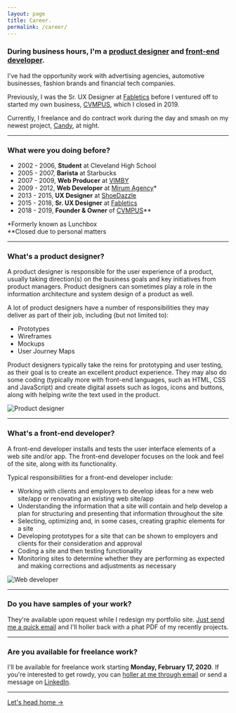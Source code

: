 ```yaml
---
layout: page
title: Career.
permalink: /career/
---
```


### During business hours, I'm a [product designer](#whats-a-product-designer) and [front-end developer](#whats-a-front-end-developer).

I've had the opportunity work with advertising agencies, automotive businesses, fashion brands and financial tech companies.

Previously, I was the Sr. UX Designer at [Fabletics][url-fabletics] before I ventured off to started my own business, [CVMPUS][url-cvmpus], which I closed in 2019.

Currently, I freelance and do contract work during the day and smash on my newest project, [Candy][url-candy], at night.

***

### What were you doing before?

* 2002 - 2006, **Student** at Cleveland High School
* 2005 - 2007, **Barista** at Starbucks
* 2007 - 2009, **Web Producer** at [VIMBY][url-vimby]
* 2009 - 2012, **Web Developer** at [Mirum Agency][url-mirum]*
* 2013 - 2015, **UX Designer** at [ShoeDazzle][url-shoedazzle]
* 2015 - 2018, **Sr. UX Designer** at [Fabletics][url-fabletics]
* 2018 - 2019, **Founder & Owner** of [CVMPUS][url-cvmpus]**

*Formerly known as Lunchbox  
**Closed due to personal matters

***

### What's a product designer?

A product designer is responsible for the user experience of a product, usually taking direction(s) on the business goals and key initiatives from product managers. Product designers can sometimes play a role in the information architecture and system design of a product as well.

A lot of product designers have a number of responsibilities they may deliver as part of their job, including (but not limited to):

* Prototypes
* Wireframes
* Mockups
* User Journey Maps

Product designers typically take the reins for prototyping and user testing, as their goal is to create an excellent product experience. They may also do some coding (typically more with front-end languages, such as HTML, CSS and JavaScript) and create digital assets such as logos, icons and buttons, along with helping write the text used in the product.

![Product designer](https://media.giphy.com/media/CbSGut2wzWKZy/giphy.gif)

***

### What's a front-end developer?

A front-end developer installs and tests the user interface elements of a web site and/or app. The front-end developer focuses on the look and feel of the site, along with its functionality.

Typical responsibilities for a front-end developer include:

* Working with clients and employers to develop ideas for a new web site/app or renovating an existing web site/app
* Understanding  the information that a site will contain and help develop a plan for structuring and presenting that information throughout the site
* Selecting, optimizing and, in some cases, creating graphic elements for a site
* Developing prototypes for a site that can be shown to employers and clients for their consideration and approval
* Coding a site and then testing functionality
* Monitoring sites to determine whether they are performing as expected and making corrections and adjustments as necessary

![Web developer](https://media.giphy.com/media/gG6OcTSRWaSis/giphy.gif)

***

### Do you have samples of your work?

They're available upon request while I redesign my portfolio site. <a href="mailto:{{site.author.email}}">Just send me a quick email</a> and I'll holler back with a phat PDF of my recently projects.

***

### Are you available for freelance work?

I'll be available for freelance work starting **Monday, February 17, 2020**. If you're interested to get rowdy, you can <a href="mailto:{{site.author.email}}">holler at me through email</a> or send a message on [LinkedIn][url-linkedin].

***

<div class="author__more">
    <a href="{{site.baseurl}}/" class="say-hello">Let's head home →</a>
</div>

[url-vimby]: https://vimby.com
[url-mirum]: https://www.mirumagency.com/en/home
[url-shoedazzle]: https://www.shoedazzle.com
[url-fabletics]: https://www.fabletics.com
[url-candy]: https://candymotor.co
[url-cvmpus]: https://www.instagram.com/cvmpus
[url-ary-mega]: http://arymega.com
[url-linkedin]: https://www.linkedin.com/in/awwwry